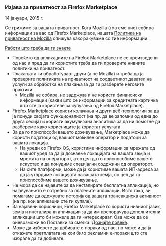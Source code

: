 ### Изјава за приватност за Firefox Marketplace
14 јануари, 2015 г.

Се грижиме за вашата приватност. Кога Mozilla (тоа сме ние) собира информации за вас од Firefox Marketplace, нашата [Политика на приватност на Mozilla](https://www.mozilla.org/privacy/) опишува како ракуваме со тие информации.

<u>Работи што треба да ги знаете</u>

- Повеќето од апликациите на Firefox Marketplace не се произведени од нас и пред да ги користите треба да ги проверите нивните политики на приватност.
- Плаќањата ги обработуваат други (а не Mozilla) и треба да ја проверите политиката на приватност на соодветниот давател на услуги за обработка на плаќања за да ги разберете неговите практики.
  - Mozilla не собира, не задржува и не користи финансиски информации (какви што се информации за кредитната картичка што сте ја користеле за купувања од Firefox Marketplace).
- Firefox Marketplace користи колачиња и други веб-технологии за да ја понуди својата функционалност (на пр. да ве запомни од една до друга сесија) и користи акумулирана аналитика за да ни помогне да разбереме како корисниците ја користат услугата.
- За да го приспособи вашето доживување, Marketplace може да користи податоци од вашиот мобилен оператор и податоци за вашата локација.
  - На уреди со Firefox OS, користиме информации за мрежата од вашиот уред за да ја дознаеме локацијата на вашата земја и мрежата на операторот, а со цел да го приспособиме вашето искуство и да понудиме специјални содржини од операторот.
  - На сите платформи, може да ја користиме вашата ИП-адреса за да ја утврдиме локацијата на вашата земја, со цел да го приспособиме вашето доживување.
- Не мора да се најавите за да инсталирате бесплатна апликација, но најавувањето е потребно за платените апликации. Исто така, ви помагаме да одржувате историја од вашата трансакциска активност (на пр. кои апликации сте ги купиле).
- За најавени корисници, Firefox Marketplace го користи нивниот јазик, земја и инсталирани апликации за да им препорачува дополнителни апликации што би можеле да ги интересираат.  Ова може да се оневозможи во Поставки за сметка. [Дознајте повеќе](https://support.mozilla.org/kb/recommendations-marketplace).
- Може да изберете да добивате е-пораки од нас, но може и да ја откажете претплатата на кои било рекламни е-пораки што сте избрале да ги добивате.
